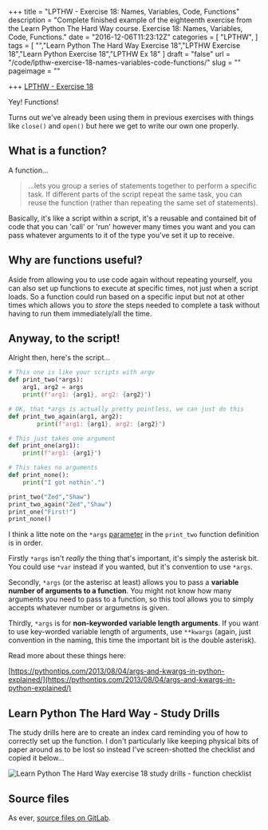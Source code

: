 +++
title = "LPTHW - Exercise 18: Names, Variables, Code, Functions"
description = "Complete finished example of the eighteenth exercise from the Learn Python The Hard Way course. Exercise 18: Names, Variables, Code, Functions."
date = "2016-12-06T11:23:12Z"
categories = [
  "LPTHW",
]
tags = [
  "","Learn Python The Hard Way Exercise 18","LPTHW Exercise 18","Learn Python Exercise 18","LPTHW Ex 18"
]
draft = "false"
url = "/code/lpthw-exercise-18-names-variables-code-functions/"
slug = ""
pageimage = ""

+++
[LPTHW - Exercise 18](http://learnpythonthehardway.org/book/ex18.html)

Yey! Functions!

Turns out we've already been using them in previous exercises with things like `close()` and `open()` but here we get to write our own one properly.

## What is a function?

A function...

> ...lets you group a series of statements together to perform a specific task. If different parts of the script repeat the same task, you can reuse the function (rather than repeating the same set of statements).

Basically, it's like a script within a script, it's a reusable and contained bit of code that you can 'call' or 'run' however many times you want and you can pass whatever arguments to it of the type you've set it up to receive.

## Why are functions useful?

Aside from allowing you to use code again without repeating yourself, you can also set up functions to execute at specific times, not just when a script loads. So a function could run based on a specific input but not at other times which allows you to *store* the steps needed to complete a task without having to run them immediately/all the time.

## Anyway, to the script!

Alright then, here's the script...

```python
# This one is like your scripts with argv
def print_two(*args):
    arg1, arg2 = args
    print(f"arg1: {arg1}, arg2: {arg2}")

# OK, that *args is actually pretty pointless, we can just do this
def print_two_again(arg1, arg2):
        print(f"arg1: {arg1}, arg2: {arg2}")

# This just takes one argument
def print_one(arg1):
    print(f"arg1: {arg1}")

# This takes no arguments
def print_none():
    print("I got nothin'.")

print_two("Zed","Shaw")
print_two_again("Zed","Shaw")
print_one("First!")
print_none()
```

I think a litte note on the `*args` [parameter](http://stackoverflow.com/a/156787) in the `print_two` function definition is in order. 

Firstly `*args` isn't *really* the thing that's important, it's simply the asterisk bit. You could use `*var` instead if you wanted, but it's convention to use `*args`. 

Secondly, `*args` (or the asterisc at least) allows you to pass a **variable number of arguments to a function**. You might not know how many arguments you need to pass to a function, so this tool allows you to simply accepts whatever number or argumetns is given.

Thirdly, `*args` is for **non-keyworded variable length arguments**. If you want to use key-worded variable length of arguments, use `**kwargs` (again, just convention in the naming, this time the important bit is the double asterisk).

Read more about these things here:

[https://pythontips.com/2013/08/04/args-and-kwargs-in-python-explained/](https://pythontips.com/2013/08/04/args-and-kwargs-in-python-explained/)

## Learn Python The Hard Way - Study Drills

The study drills here are to create an index card reminding you of how to correctly set up the function. I don't particularly like keeping physical bits of paper around as to be lost so instead I've screen-shotted the checklist and copied it below...

![Learn Python The Hard Way exercise 18 study drills - function checklist](/static/img/2016/12/function-checklist.png)

## Source files

As ever, [source files on GitLab](https://gitlab.com/josharcher/LPTHW).

